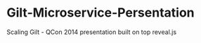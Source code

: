 Gilt-Microservice-Persentation
==============================

Scaling Gilt - QCon 2014 presentation built on top reveal.js
